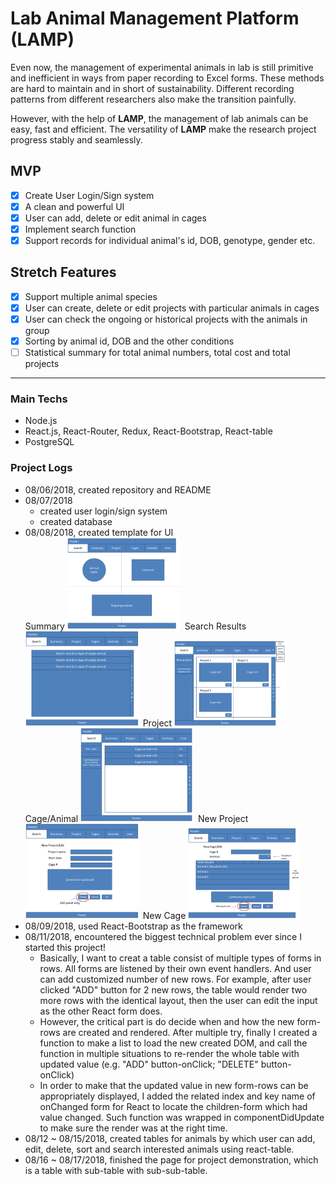 # Lab Animal Management Platform (LAMP)
Even now, the management of experimental animals in lab is still primitive and inefficient in ways from paper recording to Excel forms. These methods are hard to maintain and in short of sustainability. Different recording patterns from different researchers also make the transition painfully.

However, with the help of **LAMP**, the management of lab animals can be easy, fast and efficient. The versatility of **LAMP** make the research project progress stably and seamlessly.

## MVP
- [X] Create User Login/Sign system
- [X] A clean and powerful UI
- [X] User can add, delete or edit animal in cages
- [X] Implement search function
- [X] Support records for individual animal's id, DOB, genotype, gender etc.

## Stretch Features
- [X] Support multiple animal species
- [X] User can create, delete or edit projects with particular animals in cages
- [X] User can check the ongoing or historical projects with the animals in group
- [X] Sorting by animal id, DOB and the other conditions
- [ ] Statistical summary for total animal numbers, total cost and total projects
___
### Main Techs
- Node.js
- React.js, React-Router, Redux, React-Bootstrap, React-table
- PostgreSQL

### Project Logs
- 08/06/2018, created repository and README
- 08/07/2018
  - created user login/sign system  
  - created database
- 08/08/2018, created template for UI  
Summary <img src="readmePics/summary.png" alt="Summary" width="180px"/>&nbsp;&nbsp;Search Results<img src="readmePics/SearchResult.png" alt="Search" width="180px"/>&nbsp;&nbsp;Project <img src="readmePics/Project.png" alt="Project" width="180px"/>  
Cage/Animal <img src="readmePics/CageAnimalPanel.png" alt="Cage" width="180px"/>&nbsp;&nbsp;New Project <img src="readmePics/NewProject.png" alt="NewProject" width="180px"/>&nbsp;&nbsp;New Cage <img src="readmePics/NewCage.png" alt="newCage" width="180px"/>
- 08/09/2018, used React-Bootstrap as the framework
- 08/11/2018, encountered the biggest technical problem ever since I started this project!
  - Basically, I want to creat a table consist of multiple types of forms in rows. All forms are listened by their own event handlers. And user can add customized number of new rows. For example, after user clicked "ADD" button for 2 new rows, the table would render two more rows with the identical layout, then the user can edit the input as the other React form does.
  - However, the critical part is do decide when and how the new form-rows are created and rendered. After multiple try, finally I created a function to make a list to load the new created DOM, and call the function in multiple situations to re-render the whole table with updated value (e.g. "ADD" button-onClick; "DELETE" button-onClick)
  - In order to make that the updated value in new form-rows can be appropriately displayed, I added the related index and key name of onChanged form for React to locate the children-form which had value changed. Such function was wrapped in componentDidUpdate to make sure the render was at the right time.
- 08/12 ~ 08/15/2018, created tables for animals by which user can add, edit, delete, sort and search interested animals using react-table.
- 08/16 ~ 08/17/2018, finished the page for project demonstration, which is a table with sub-table with sub-sub-table.
